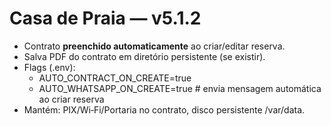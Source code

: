 # Casa de Praia — v5.1.2
- Contrato **preenchido automaticamente** ao criar/editar reserva.
- Salva PDF do contrato em diretório persistente (se existir).
- Flags (.env):
  - AUTO_CONTRACT_ON_CREATE=true
  - AUTO_WHATSAPP_ON_CREATE=true   # envia mensagem automática ao criar reserva
- Mantém: PIX/Wi‑Fi/Portaria no contrato, disco persistente /var/data.